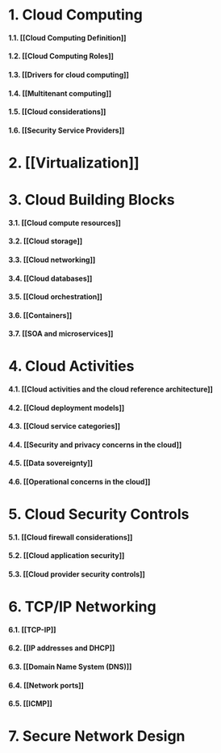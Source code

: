
# 1. Cloud Computing

#### 1.1. [[Cloud Computing Definition]]

#### 1.2. [[Cloud Computing Roles]]

#### 1.3. [[Drivers for cloud computing]]

#### 1.4. [[Multitenant computing]]

#### 1.5. [[Cloud considerations]]

#### 1.6. [[Security Service Providers]]


# 2. [[Virtualization]]


# 3. Cloud Building Blocks

#### 3.1. [[Cloud compute resources]]

#### 3.2. [[Cloud storage]]

#### 3.3. [[Cloud networking]]

#### 3.4. [[Cloud databases]]

#### 3.5. [[Cloud orchestration]]

#### 3.6. [[Containers]]

#### 3.7. [[SOA and microservices]]


# 4. Cloud Activities
#### 4.1. [[Cloud activities and the cloud reference architecture]]
#### 4.2. [[Cloud deployment models]]
#### 4.3. [[Cloud service categories]]
#### 4.4. [[Security and privacy concerns in the cloud]]
#### 4.5. [[Data sovereignty]]
#### 4.6. [[Operational concerns in the cloud]]


# 5. Cloud Security Controls

#### 5.1. [[Cloud firewall considerations]]
#### 5.2. [[Cloud application security]]
#### 5.3. [[Cloud provider security controls]]


# 6. TCP/IP Networking

#### 6.1. [[TCP-IP]]
#### 6.2. [[IP addresses and DHCP]]
#### 6.3. [[Domain Name System (DNS)]]
#### 6.4. [[Network ports]]
#### 6.5. [[ICMP]]

# 7. Secure Network Design

